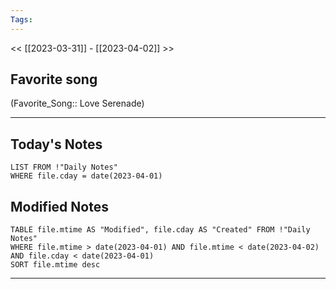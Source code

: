 ```yaml
---
Tags:
---
```

<< [[2023-03-31]] - [[2023-04-02]] >>
## Favorite song
(Favorite_Song:: Love Serenade)

___
## Today's Notes
```dataview
LIST FROM !"Daily Notes"
WHERE file.cday = date(2023-04-01)
```
## Modified Notes
```dataview
TABLE file.mtime AS "Modified", file.cday AS "Created" FROM !"Daily Notes" 
WHERE file.mtime > date(2023-04-01) AND file.mtime < date(2023-04-02) AND file.cday < date(2023-04-01)
SORT file.mtime desc
```
___
